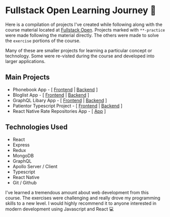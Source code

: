 # Fullstack Open Learning Journey 🚀

Here is a compilation of projects I've created while following along with the course material located at [Fullstack Open](https://https://fullstackopen.com/). Projects marked with `**-practice` were made following the material directly. The others were made to solve the `exercise` portions of the course.

Many of these are smaller projects for learning a particular concept or technology. Some were re-visted during the course and developed into larger applications.

## Main Projects

- Phonebook App - [ [Frontend](https://github.com/fedellen/fullstackopen-learning-journey/tree/master/part2/phonebook) | [Backend](https://github.com/fedellen/fullstackopen-learning-journey/tree/master/part3/phonebook-backend) ]
- Bloglist App - [ [Frontend](https://github.com/fedellen/fullstackopen-learning-journey/tree/master/part5/bloglist-frontend) | [Backend](https://github.com/fedellen/fullstackopen-learning-journey/tree/master/part4/bloglist-backend) ]
- GraphQL Libary App - [ [Frontend](https://github.com/fedellen/fullstackopen-learning-journey/tree/master/part8/graphql-library-frontend) | [Backend](https://github.com/fedellen/fullstackopen-learning-journey/tree/master/part8/graphql-library-backend) ]
- Patientor Typescript Project - [ [Frontend](https://github.com/fedellen/fullstackopen-learning-journey/tree/master/part9/patientor-frontend) | [Backend](https://github.com/fedellen/fullstackopen-learning-journey/tree/master/part9/patientor-backend) ]
- React Native Rate Repositories App - [ [App](https://github.com/fedellen/fullstackopen-learning-journey/tree/master/part10/rate-repositories-app) ]

## Technologies Used

- React
- Express
- Redux
- MongoDB
- GraphQL
- Apollo Server / Client
- Typescript
- React Native
- Git / Github

I've learned a tremendous amount about web development from this course. The exercises were challenging and really drove my programming skills to a new level. I would highly recommend it to anyone interested in modern development using Javascript and React 💻
